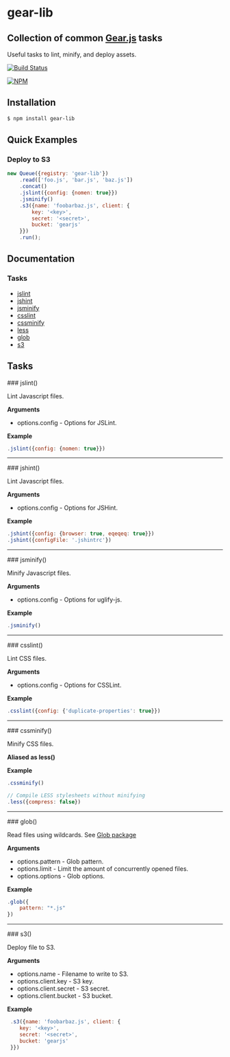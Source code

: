 # gear-lib

## Collection of common [Gear.js](http://github.com/yahoo/gear) tasks

Useful tasks to lint, minify, and deploy assets.

[![Build Status](https://secure.travis-ci.org/twobit/gear-lib.png)](http://travis-ci.org/twobit/gear-lib)

[![NPM](https://nodei.co/npm/gear-lib.png?downloads=true)](https://nodei.co/npm/gear-lib/)

## Installation

```bash
$ npm install gear-lib
```

## Quick Examples

### Deploy to S3

```javascript
new Queue({registry: 'gear-lib'})
    .read(['foo.js', 'bar.js', 'baz.js'])
    .concat()
    .jslint({config: {nomen: true}})
    .jsminify()
    .s3({name: 'foobarbaz.js', client: {
        key: '<key>',
        secret: '<secret>',
        bucket: 'gearjs'
    }})
    .run();
```

## Documentation

### Tasks

 * [jslint](#jslint)
 * [jshint](#jshint)
 * [jsminify](#jsminify)
 * [csslint](#csslint)
 * [cssminify](#cssminify)
 * [less](#cssminify)
 * [glob](#glob)
 * [s3](#s3)

## Tasks

<a name="jslint" />
### jslint()

Lint Javascript files.

__Arguments__

 * options.config - Options for JSLint.

__Example__

```javascript
.jslint({config: {nomen: true}})
```

---------------------------------------

<a name="jshint" />
### jshint()

Lint Javascript files.

__Arguments__

 * options.config - Options for JSHint.

__Example__

```javascript
.jshint({config: {browser: true, eqeqeq: true}})
.jshint({configFile: '.jshintrc'})
```

---------------------------------------

<a name="jsminify" />
### jsminify()

Minify Javascript files.

__Arguments__

 * options.config - Options for uglify-js.

__Example__

```javascript
.jsminify()
```

---------------------------------------

<a name="csslint" />
### csslint()

Lint CSS files.

__Arguments__

 * options.config - Options for CSSLint.

__Example__

```javascript
.csslint({config: {'duplicate-properties': true}})
```

---------------------------------------

<a name="cssminify" />
### cssminify()

Minify CSS files.

__Aliased as less()__

__Example__

```javascript
.cssminify()

// Compile LESS stylesheets without minifying
.less({compress: false})
```

---------------------------------------

<a name="glob" />
### glob()

Read files using wildcards. See [Glob package](https://github.com/isaacs/node-glob)

__Arguments__

 * options.pattern - Glob pattern.
 * options.limit - Limit the amount of concurrently opened files.
 * options.options - Glob options.

__Example__

```javascript
.glob({
    pattern: "*.js"
})
```

---------------------------------------

<a name="s3" />
### s3()

Deploy file to S3.

__Arguments__

 * options.name - Filename to write to S3.
 * options.client.key - S3 key.
 * options.client.secret - S3 secret.
 * options.client.bucket - S3 bucket.

__Example__

```javascript
 .s3({name: 'foobarbaz.js', client: {
    key: '<key>',
    secret: '<secret>',
    bucket: 'gearjs'
 }})
```
